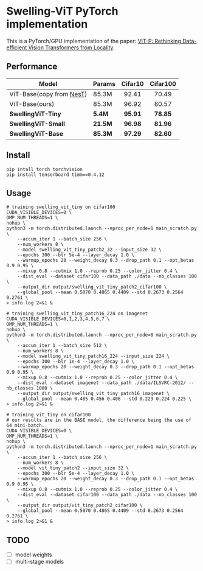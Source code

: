# Swelling-ViT PyTorch implementation

This is a PyTorch/GPU implementation of the paper: [ViT-P: Rethinking Data-efficient Vision Transformers from Locality](https://arxiv.org/abs/2203.02358).

## Performance

| Model                                                        | Params    |  Cifar10  | Cifar100  |
| ------------------------------------------------------------ | :-------- | :-------: | :-------: |
| ViT-Base(copy from [NesT](https://arxiv.org/pdf/2105.12723.pdf)) | 85.3M     |   92.41   |   70.49   |
| ViT-Base(ours)                                               | 85.3M     |   96.92   |   80.57   |
| **SwellingViT-Tiny**                                         | **5.4M**  | **95.91** | **78.85** |
| **SwellingViT-Small**                                        | **21.5M** | **96.98** | **81.96** |
| **SwellingViT-Base**                                         | **85.3M** | **97.29** | **82.60** |

## Install

``` shell
pip intall torch torchvision
pip install tensorboard timm==0.4.12
```

## Usage

```shell
# training swelling_vit_tiny on cifar100
CUDA_VISIBLE_DEVICES=0 \
OMP_NUM_THREADS=1 \
nohup \
python3 -m torch.distributed.launch --nproc_per_node=1 main_scratch.py \
    --accum_iter 1 --batch_size 256 \
    --num_workers 8 \
    --model swelling_vit_tiny_patch2_32 --input_size 32 \
    --epochs 300 --blr 5e-4 --layer_decay 1.0 \
    --warmup_epochs 20 --weight_decay 0.3 --drop_path 0.1 --opt_betas 0.9 0.95 \
    --mixup 0.8 --cutmix 1.0 --reprob 0.25 --color_jitter 0.4 \
    --dist_eval --dataset cifar100 --data_path ./data --nb_classes 100 \
    --output_dir output/swelling_vit_tiny_patch2_cifar100 \
    --global_pool --mean 0.5070 0.4865 0.4409 --std 0.2673 0.2564 0.2761 \
> info.log 2>&1 &

# training swelling_vit_tiny_patch16_224 on imagenet
CUDA_VISIBLE_DEVICES=0,1,2,3,4,5,6,7 \
OMP_NUM_THREADS=1 \
nohup \
python3 -m torch.distributed.launch --nproc_per_node=8 main_scratch.py \
    --accum_iter 1 --batch_size 512 \
    --num_workers 8 \
    --model swelling_vit_tiny_patch16_224 --input_size 224 \
    --epochs 300 --blr 1e-4 --layer_decay 1.0 \
    --warmup_epochs 20 --weight_decay 0.3 --drop_path 0.1 --opt_betas 0.9 0.95 \
    --mixup 0.8 --cutmix 1.0 --reprob 0.25 --color_jitter 0.4 \
    --dist_eval --dataset imagenet --data_path ./data/ILSVRC-2012/ --nb_classes 1000 \
    --output_dir output/swelling_vit_tiny_patch16_imagenet \
    --global_pool --mean 0.485 0.456 0.406 --std 0.229 0.224 0.225 \
> info.log 2>&1 &

# training vit_tiny on cifar100
# our results are in the BASE model, the difference being the use of 64 mini-batch.
CUDA_VISIBLE_DEVICES=0 \
OMP_NUM_THREADS=1 \
nohup \
python3 -m torch.distributed.launch --nproc_per_node=1 main_scratch.py \
    --accum_iter 1 --batch_size 256 \
    --num_workers 8 \
    --model vit_tiny_patch2 --input_size 32 \
    --epochs 300 --blr 5e-4 --layer_decay 1.0 \
    --warmup_epochs 20 --weight_decay 0.3 --drop_path 0.1 --opt_betas 0.9 0.95 \
    --mixup 0.8 --cutmix 1.0 --reprob 0.25 --color_jitter 0.4 \
    --dist_eval --dataset cifar100 --data_path ./data --nb_classes 100 \
    --output_dir output/vit_tiny_patch2_cifar100 \
    --global_pool --mean 0.5070 0.4865 0.4409 --std 0.2673 0.2564 0.2761 \
> info.log 2>&1 &
```

## TODO

- [ ] model weights
- [ ] multi-stage models
